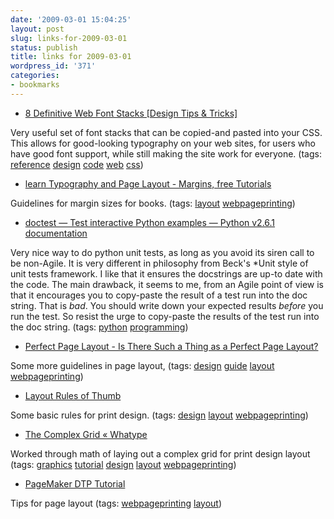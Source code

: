 ```yaml
---
date: '2009-03-01 15:04:25'
layout: post
slug: links-for-2009-03-01
status: publish
title: links for 2009-03-01
wordpress_id: '371'
categories:
- bookmarks
---
```


  * [8 Definitive Web Font Stacks [Design Tips & Tricks]](http://www.sitepoint.com/article/eight-definitive-font-stacks/)


Very useful set of  font stacks that can be copied-and pasted into your CSS. This allows for good-looking typography on your web sites, for users who have good font support, while still making the site work for everyone. (tags: [reference](http://delicious.com/eob/reference) [design](http://delicious.com/eob/design) [code](http://delicious.com/eob/code) [web](http://delicious.com/eob/web) [css](http://delicious.com/eob/css))


  * [learn Typography and Page Layout - Margins, free Tutorials](http://www.typography-1st.com/typo/margins.shtml)


Guidelines for margin sizes for books. (tags: [layout](http://delicious.com/eob/layout) [webpageprinting](http://delicious.com/eob/webpageprinting))


  * [doctest — Test interactive Python examples — Python v2.6.1 documentation](http://docs.python.org/library/doctest.html#module-doctest)


Very nice way to do python unit tests, as long as you avoid its siren call to be non-Agile.  It is very different in philosophy from Beck's *Unit style of unit tests framework.  I like that it ensures the docstrings are up-to date with the code.  The main drawback, it seems to me, from an Agile point of view is that it encourages you to copy-paste the result of a test run into the doc string.  That is *bad*.  You should write down your expected results *before* you run the test.  So resist the urge to copy-paste the results of the test run into the doc string. (tags: [python](http://delicious.com/eob/python) [programming](http://delicious.com/eob/programming))


  * [Perfect Page Layout - Is There Such a Thing as a Perfect Page Layout?](http://desktoppub.about.com/cs/pagelayout/f/layout_rules.htm)


Some more guidelines in page layout, (tags: [design](http://delicious.com/eob/design) [guide](http://delicious.com/eob/guide) [layout](http://delicious.com/eob/layout) [webpageprinting](http://delicious.com/eob/webpageprinting))


  * [Layout Rules of Thumb](http://www.writedesignonline.com/resources/design/rules/layout.html)


Some basic rules for print design. (tags: [design](http://delicious.com/eob/design) [layout](http://delicious.com/eob/layout) [webpageprinting](http://delicious.com/eob/webpageprinting))


  * [The Complex Grid « Whatype](http://whatype.wordpress.com/texts/the-complex-grid/)


Worked through math of laying out a complex grid for print design layout (tags: [graphics](http://delicious.com/eob/graphics) [tutorial](http://delicious.com/eob/tutorial) [design](http://delicious.com/eob/design) [layout](http://delicious.com/eob/layout) [webpageprinting](http://delicious.com/eob/webpageprinting))


  * [PageMaker DTP Tutorial](http://designer-info.com/Writing/dtp_tutorial.htm)


Tips for page layout (tags: [webpageprinting](http://delicious.com/eob/webpageprinting) [layout](http://delicious.com/eob/layout))



